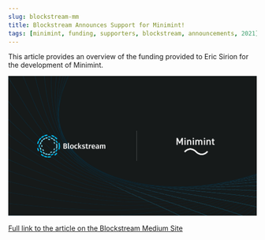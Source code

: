 ```yaml
---
slug: blockstream-mm
title: Blockstream Announces Support for Minimint! 
tags: [minimint, funding, supporters, blockstream, announcements, 2021]
---
```


This article provides an overview of the funding provided to Eric Sirion for the development of Minimint.

![image](./blockstream-mm.png)

[Full link to the article on the Blockstream Medium Site](https://medium.com/blockstream/blockstream-sponsors-federated-e-cash-as-a-bitcoin-scaling-technology-637ba05de7b3)
